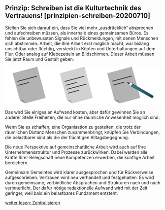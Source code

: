 ## Prinzip: Schreiben ist die Kulturtechnik des Vertrauens! [prinzipien-schreiben-20200710]

Stellen Sie sich darauf ein, dass Sie viel mehr „ausdrücklich“ absprechen und aufschreiben müssen, als innerhalb eines gemeinsamen Büros. Es fehlen die unbewussten Signale und Rückmeldungen, mit denen Menschen sich abstimmen. Arbeit, die Ihre Arbeit erst möglich macht, war bislang unsichtbar oder flüchtig, versteckt in Köpfen und Unterhaltungen auf dem Flur. Oder analog auf Klebezetteln an Bildschirmen. Dieser Arbeit müssen Sie jetzt Raum und Gestalt geben.

![](Folie03.png)

Das wird Sie einiges an Aufwand kosten, aber dafür gewinnen Sie an anderer Stelle Freiheiten, die nur ohne räumliche Anwesenheit möglich sind.

Wenn Sie es schaffen, eine Organisation zu gestalten, die trotz der räumlichen Distanz Menschen zusammenbringt, knüpfen Sie Verbindungen, die belastbarer sind als die der flüchtigen Alltagsbegegnung.

Die neue Perspektive auf gemeinschaftliche Arbeit wird auch auf Ihre Unternehmensstruktur und Prozesse zurückwirken. Dabei werden alle Kräfte Ihrer Belegschaft neue Kompetenzen erwerben, die künftige Arbeit bereichern.

Gemeinsam Gemeintes wird klarer ausgesprochen und für Rückverweise aufgeschrieben. Vertrauen wird neu verhandelt und festgehalten. Es wird durch gemeinsame, verbindliche Absprachen und Strukturen nach und nach verinnerlicht. Der dafür nötige redaktionelle Aufwand wird mit der Zeit geringer, weil bald ein belastbares Fundament entsteht.

[weiter lesen: Zentralisieren](#prinzipien-zentralisieren-20200710)
